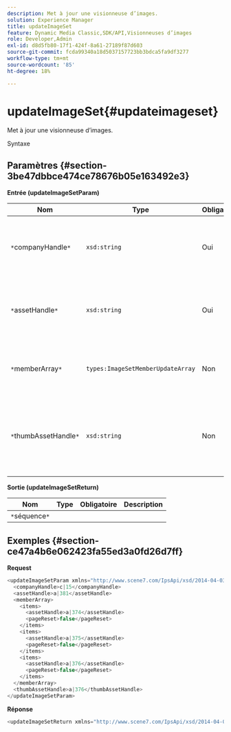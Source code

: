 ```yaml
---
description: Met à jour une visionneuse d’images.
solution: Experience Manager
title: updateImageSet
feature: Dynamic Media Classic,SDK/API,Visionneuses d’images
role: Developer,Admin
exl-id: d8d5fb80-17f1-424f-8a61-27189f87d603
source-git-commit: fcda99340a18d5037157723bb3bdca5fa9df3277
workflow-type: tm+mt
source-wordcount: '85'
ht-degree: 18%

---
```


# updateImageSet{#updateimageset}

Met à jour une visionneuse d’images.

Syntaxe

## Paramètres {#section-3be47dbbce474ce78676b05e163492e3}

**Entrée (updateImageSetParam)**

| Nom | Type | Obligatoire | Description |
|---|---|---|---|
| `*`companyHandle`*` | `xsd:string` | Oui | Gestionnaire de la société qui contient la visionneuse d’images à modifier. |
| `*`assetHandle`*` | `xsd:string` | Oui | La poignée de la visionneuse d’images que vous souhaitez modifier. |
| `*`memberArray`*` | `types:ImageSetMemberUpdateArray` | Non | Réinitialise les membres de la visionneuse d’images. |
| `*`thumbAssetHandle`*` | `xsd:string` | Non | Gestionnaire de la ressource qui agit comme miniature de la visionneuse d’images. |

**Sortie (updateImageSetReturn)**

| Nom | Type | Obligatoire | Description |
|---|---|---|---|
| `*`séquence`*` |  |  |  |

## Exemples {#section-ce47a4b6e062423fa55ed3a0fd26d7ff}

**Request**

```java
<updateImageSetParam xmlns="http://www.scene7.com/IpsApi/xsd/2014-04-03"> 
  <companyHandle>c|15</companyHandle> 
  <assetHandle>a|381</assetHandle> 
  <memberArray> 
    <items> 
      <assetHandle>a|374</assetHandle> 
      <pageReset>false</pageReset> 
    </items> 
    <items> 
      <assetHandle>a|375</assetHandle> 
      <pageReset>false</pageReset> 
    </items> 
    <items> 
      <assetHandle>a|376</assetHandle> 
      <pageReset>false</pageReset> 
    </items> 
  </memberArray> 
  <thumbAssetHandle>a|376</thumbAssetHandle> 
</updateImageSetParam>
```

**Réponse**

```java
<updateImageSetReturn xmlns="http://www.scene7.com/IpsApi/xsd/2014-04-03"/>
```
